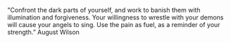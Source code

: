 "Confront the dark parts of yourself, and work to banish them with illumination and forgiveness. Your willingness to wrestle with your demons will cause your angels to sing. Use the pain as fuel, as a reminder of your strength.” August Wilson